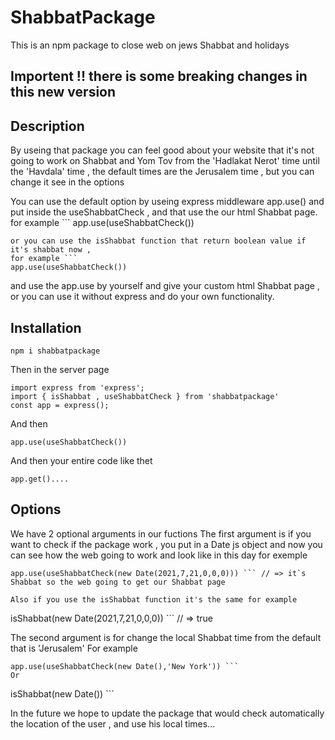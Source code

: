 # ShabbatPackage

This is an npm package to close web on jews Shabbat and holidays

## Importent !!  there is some breaking changes in this new version

## Description

By useing that package you can feel good about your website that it's not going to work on Shabbat and Yom Tov
from the 'Hadlakat Nerot' time until the 'Havdala' time , the default times are the Jerusalem time , but you can change it see in the options

You can use the default option by useing express middleware app.use() and put inside the useShabbatCheck , and that use the our html Shabbat page.
for example ```
app.use(useShabbatCheck())
```
or you can use the isShabbat function that return boolean value if it's shabbat now ,
for example ```
app.use(useShabbatCheck())
```
and use the app.use by yourself and give your custom html Shabbat page , or you can use it without express and do your own functionality.


## Installation

```
npm i shabbatpackage
```

Then in the server page

```
import express from 'express';
import { isShabbat , useShabbatCheck } from 'shabbatpackage'
const app = express();
```

And then

```
app.use(useShabbatCheck())
```

And then your entire code like thet

```
app.get()....
```

## Options

We have 2 optional arguments in our fuctions
The first argument is if you want to check if the package work , you put in a Date js object and now you can see how the web going to work and look like in this day for exemple

````
app.use(useShabbatCheck(new Date(2021,7,21,0,0,0))) ``` // => it`s Shabbat so the web going to get our Shabbat page

Also if you use the isShabbat function it's the same for example
````

isShabbat(new Date(2021,7,21,0,0,0)) ``` // => true

The second argument is for change the local Shabbat time from the default that is 'Jerusalem'
For example

````
app.use(useShabbatCheck(new Date(),'New York')) ```
Or
````

isShabbat(new Date()) ```

<!-- To see how your web going to look like on Shabbat you can use the first optional argument in the function by true like that

```
shabbatCheck(true)
```

Also in the the default times of Shabbat are by 'Jerusalem' time , but you can change it by the second argument like that

```
shabbatCheck(false,'New York')
``` -->

In the future we hope to update the package that would check automatically the location of the user , and use his local times...
